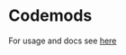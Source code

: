 # Codemods

For usage and docs see [here](../../../repo-docs/content/cloud/framework/atlassian-frontend/codemods/01-atlassian-codemods.md)
